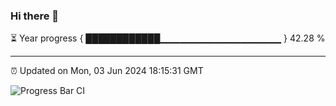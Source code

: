 ### Hi there 👋

⏳ Year progress { ████████████▁▁▁▁▁▁▁▁▁▁▁▁▁▁▁▁▁▁ } 42.28 %

---

⏰ Updated on Mon, 03 Jun 2024 18:15:31 GMT

![Progress Bar CI](https://github.com/liununu/liununu/workflows/Progress%20Bar%20CI/badge.svg)
